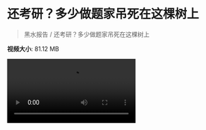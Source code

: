 # 还考研？多少做题家吊死在这棵树上

> 黑水报告 / 还考研？多少做题家吊死在这棵树上

**视频大小**: 81.12 MB

<div class="video"><video src="https://file.hsyhx.top/archive/黑水报告/还考研？多少做题家吊死在这棵树上.mp4" controls preload>🤔 您的浏览器不支持 video 标签</video></div>